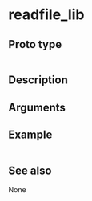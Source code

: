 # readfile_lib

## Proto type

```php

```

## Description


## Arguments


## Example

```php

```

## See also
None

